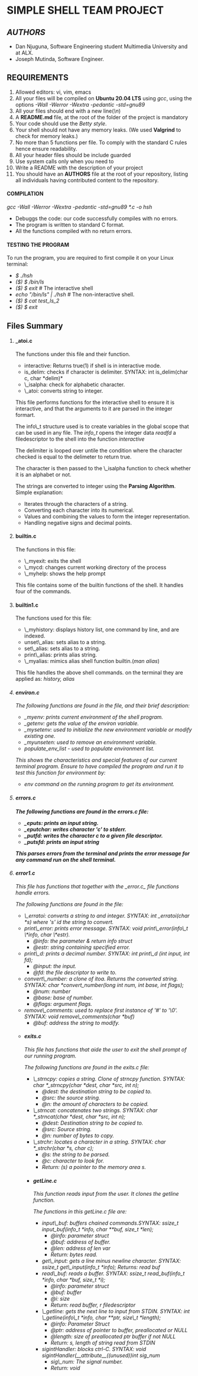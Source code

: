 <h1>SIMPLE SHELL TEAM PROJECT</h1>
<h2><i>AUTHORS</i></h2>
<ul>
<li>Dan Njuguna, Software Engineering student Multimedia University and at ALX.</li>
<li>Joseph Mutinda, Software Engineer.</li>
</ul>
<h2>REQUIREMENTS</h2>
<ol>
<li>Allowed editors: vi, vim, emacs</li>
<li>All your files will be compiled on <b>Ubuntu 20.04 LTS</b> using <em>gcc</em>, using the options <em>-Wall -Werror -Wextra -pedantic -std=gnu89</em></li>
<li>All your files should end with a new line(<i>\n</i>)</li>
<li>A <b>README.md</b> file, at the root of the folder of the project is mandatory</li>
<li>Your code should use the <i>Betty style</i>.</li>
<li>Your shell should not have any memory leaks. (We used <b>Valgrind</b> to check for memory leaks.)</li>
<li>No more than 5 functions per file. To comply with the standard C rules hence ensure readability.</li>
<li>All your header files should be include guarded</li>
<li>Use system calls only when you need to</li>
<li>Write a README with the description of your project</li>
<li>You should have an <b>AUTHORS</b> file at the root of your repository, listing all individuals having contributed content to the repository.</li>
</ol>

<h4><b>COMPILATION</b></h4>
<p><i>gcc -Wall -Werror -Wextra -pedantic -std=gnu89 *.c -o hsh</i></p>
<ul>
<li>Debuggs the code: our code successfully compiles with no errors.</li>
<li>The program is written to standard C format.</li>
<li>All the functions compiled with no return errors.</li>
</ul>

<h4>TESTING THE PROGRAM</h4>
<p>To run the program, you are required to first compile it on your Linux terminal: </p>
<ul>
<li><em>$ ./hsh</em></li>
<li><em>($) $ /bin/ls</em></li>
<li><em>($) $ exit </em> # The interactive shell</li>
<li><em>echo "/bin/ls" | ./hsh</em> # The non-interactive shell.</li>
<li><em>($) $ cat test_ls_2</em></li>
<li><em>($) $ exit</em></li>
</ul>

<h2>Files Summary</h2>
<ol>
<li>
<h4>_atoi.c</h4>
<p>The functions under this file and their function.</p>
<ul>
<li>interactive: Returns true(1) if shell is in interactive mode.</li>
<li>is_delim: checks if character is delimiter. SYNTAX: int is_delim(char c, char *delim)*</li>
<li>\_isalpha: check for alphabetic character.</li>
<li>\_atoi: converts string to integer.
</ul>
<p>This file performs functions for the interactive shell to ensure it is interactive, and that the arguments to it are parsed in the integer formart.</p>
<p>The info\_t structure used is to create variables in the global scope that can be used in any file. The <i>info_t</i> opens the integer data <i>readfd</i> a filedescriptor to the shell into the function <i>interactive</i></p>
<p>The delimiter is looped over untile the condition where the character checked is equal to the delimeter to return true.</p>
<p>The character is then passed to the \_isalpha function to check whether it is an alphabet or not.</p>
<p>The strings are converted to integer using the <b>Parsing Algorithm</b>. Simple explanation:</p>
<ul>
<li>Iterates through the characters of  a string.</li>
<li>Converting each character into its numerical.</li>
<li>Values and combining the values to form the integer representation.</li>
<li>Handling negative signs and decimal points.</li>
</ul>
</li>

<li>
<h4>builtin.c</h4>
<p>The functions in this file: </p>
<ul>
<li>\_myexit: exits the shell</li>
<li>\_mycd: changes current working directory of the process</li>
<li>\_myhelp: shows the help prompt</li>
</ul>
<p>This file contains some of the builtin functions of the shell. It handles four of the commands.</p>
</li>

<li>
<h4>builtin1.c</h4>
<p>The functions used for this file: </p>
<ul>
<li>\_myhistory: displays history list, one command by line, and are indexed.</li>
<li>unset\_alias: sets alias to a string.</li>
<li>set\_alias: sets alias to a string.</li>
<li>print\_alias: prints alias string.</li>
<li>\_myalias: mimics alias shell function builtin.(<i>man alias</i>)</li>
</ul>

<p>This file handles the above shell commands. on the terminal they are applied as: <i>history, alias</li></p>
</li>

<li>
<h4>environ.c</h4>
<p>The following functions are found in the file, and their brief description: </p>
<ul>
<li>_myenv: prints current environment of the shell program.</li>
<li>_getenv: gets the value of the environ variable.</li>
<li>_mysetenv: used to initialize the new environment variable or modify existing one.</li>
<li>_myunseten: used to remove an environment variable.</li>
<li>populate_env_list - used to populate environment list.</li>
</ul>
<p>This shows the characteristics and special features of our current terminal program. Ensure to have compiled the program and run it to test this function for environment by: </p>
<ul>
<li><i>env</i> command on the running program to get its environment.</li>
</ul>
</li>

<li>
<h4>errors.c<h4>
<p>The following functions are found in the <i>errors.c</i> file: </p>
<ul>
<li>_eputs: prints an input string.</li>
<li>_eputchar: writes character 'c' to stderr.</li>
<li>_putfd: writes the character c to a given file descriptor. </li>
<li>_putsfd: prints an input string</li>
</ul>
<p>This parses errors from the terminal and prints the error message for any command run on the shell terminal.</p>
</li>

<li>
<h4>error1.c</h4>
<p>This file has functions that together with the _error.c_ file functions handle errors.</p>
<p>The following functions are found in the file: </p>
<ul>
<li>\_erratoi: converts a string to and integer. SYNTAX: <em>int _erratoi(char *s)</em> where 's' id the string to convert.</li>
<li>print\_error: prints error message. SYNTAX: void print\_error(info\_t \*info, char \*estr).
<ul>
<li>@info: the parameter & return info struct</li>
<li>@estr: string containing specified error.</li>
</ul></li>
<li>print\_d: prints a decimal number. SYNTAX: <em>int print\_d (int input, int fd);</em>
<ul>
<li>@input: the input.</li>
<li>@fd: the file descriptor to write to.</li>
</ul>
</li>
<li>convert\_number: a clone of itoa. Returns the converted string. SYNTAX: <em>char *convert_number(long int num, int base, int flags);</em>
<ul>
<li>@num: number</li>
<li>@base: base of number.</li>
<li>@flags: argument flags.</li>
</ul>
</li>
<li>remove\_comments: used to replace first instance of '#' to '\0'. SYNTAX: <em>void remove\_comments(char *buf)</em>
<ul>
<li>@buf: address the string to modify.</li>
</ul></li>
</li>
</li>

<li>
<h4>exits.c</h4>
<p>This file has functions that aide the user to exit the shell prompt of our running program.</p>
<p>The following functions are found in the <em>exits.c</em> file: </p>
<ul>
<li>\_strncpy: copies a string. Clone of strncpy function. SYNTAX: <em>char *_strncpy(char *dest, char *src, int n);</em>
<ul>
<li>@dest: the destination string to be copied to.</li>
<li>@src: the source string.</li>
<li>@n: the amount of characters to be copied.</li>
</ul></li>
<li>\_strncat: concatenates two strings. SYNTAX: <em>char *_strncat(char *dest, char *src, int n);</em>
<ul>
<li>@dest: Destination string to be copied to.</li>
<li>@src: Source string.</li>
<li>@n: number of bytes to copy.</li>
</ul></li>
<li>\_strchr: locates a character in a string. SYNTAX: <em>char *_strchr(char *s, char c);</em>
<ul>
<li>@s: the string to be parsed.</li>
<li>@c: character to look for.</li>
<li>Return: (s) a pointer to the memory area s.</li>
</ul></li>
</li>

<li>
<h4>getLine.c</h4>
<p>This function reads input from the user. It clones the getline function.</p>
<p>The functions in this <em>getLine.c</em> file are: </p>
<ul>
<li>input\_buf: buffers chained commands.SYNTAX: <em>ssize_t input_buf(info_t *info, char **buf, size_t *len);</em>
<ul>
<li>@info: parameter struct</li>
<li>@buf: address of buffer.</li>
<li>@len: address of len var</li>
<li>Return: bytes read.</li>
</ul></li>
<li>get\_input: gets a line minus newline character. SYNTAX: <em>ssize_t get\_input(info_t *info);</em> Returns: read buf</li>
<li>read\_buf: reads a buffer. SYNTAX: <em>ssize_t read_buf(info_t *info, char *buf, size_t *i);</em>
<ul>
<li>@info: parameter struct</li>
<li>@buf: buffer</li>
<li>@i: size</li>
<li>Return: read buffer, r filedescriptor</li>
</ul></li>
<li>\_getline: gets the next line to input from STDIN. SYNTAX: <em>int \_getline(info\_t *info, char **ptr, size\_t *length);</em>
<ul>
<li>@info: Parameter Struct</li>
<li>@ptr: address of pointer to buffer, preallocated or NULL</li>
<li>@length: size of preallocated ptr buffer if not NULL</li>
<li>Return: s, length of string read from STDIN</li>
</ul>
<li>sigintHandler: blocks ctrl-C. SYNTAX: <em>void sigintHandler(__attribute__((unused))int sig_num</em>
<ul>
<li>sig\_num: The signal number.</li>
<li>Return: void</li>
</ul></li>
</li>


</ol>
